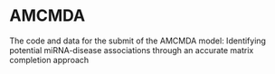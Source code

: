 # AMCMDA
The code and data for the submit of the AMCMDA model: Identifying potential miRNA-disease associations through an accurate matrix completion approach
